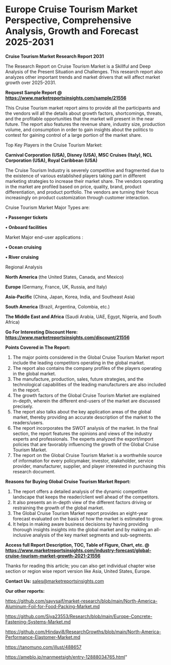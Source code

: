 # Europe Cruise Tourism Market Perspective, Comprehensive Analysis, Growth and Forecast 2025-2031

<strong>Cruise Tourism Market Research Report 2031</strong>

The Research Report on Cruise Tourism Market is a Skillful and Deep Analysis of the Present Situation and Challenges. This research report also analyzes other important trends and market drivers that will affect market growth over 2025-2031.

<strong>Request Sample Report @ <a href=https://www.marketreportsinsights.com/sample/21556>https://www.marketreportsinsights.com/sample/21556</a></strong>

This Cruise Tourism market report aims to provide all the participants and the vendors will all the details about growth factors, shortcomings, threats, and the profitable opportunities that the market will present in the near future. The report also features the revenue share, industry size, production volume, and consumption in order to gain insights about the politics to contest for gaining control of a large portion of the market share.

Top Key Players in the Cruise Tourism Market:

<strong>Carnival Corporation (USA), Disney (USA), MSC Cruises (Italy), NCL Corporation (USA), Royal Caribbean (USA)</strong>

The Cruise Tourism Industry is severely competitive and fragmented due to the existence of various established players taking part in different marketing strategies to increase their market share. The vendors operating in the market are profiled based on price, quality, brand, product differentiation, and product portfolio. The vendors are turning their focus increasingly on product customization through customer interaction.

Cruise Tourism Market Major Types are:

<strong>• Passenger tickets

• Onboard facilities</strong>

Market Major end-user applications :

<strong>• Ocean cruising

• River cruising</strong>

Regional Analysis

</u><strong><b>North America</b></strong> (the United States, Canada, and Mexico)

<strong><b>Europe </b></strong>(Germany, France, UK, Russia, and Italy)

<strong><b>Asia-Pacific</b></strong> (China, Japan, Korea, India, and Southeast Asia)

<strong><b>South America</b></strong> (Brazil, Argentina, Colombia, etc.)

<strong><b>The Middle East and Africa</b></strong> (Saudi Arabia, UAE, Egypt, Nigeria, and South Africa)

<strong>Go For Interesting Discount Here: <a href=https://www.marketreportsinsights.com/discount/21556>https://www.marketreportsinsights.com/discount/21556</a></strong>

<strong>Points Covered in The Report:</strong>
<ol>
  <li>The major points considered in the Global Cruise Tourism Market report include the leading competitors operating in the global market.</li>
  <li>The report also contains the company profiles of the players operating in the global market.</li>
  <li>The manufacture, production, sales, future strategies, and the technological capabilities of the leading manufacturers are also included in the report.</li>
  <li>The growth factors of the Global Cruise Tourism Market are explained in-depth, wherein the different end-users of the market are discussed precisely.</li>
  <li>The report also talks about the key application areas of the global market, thereby providing an accurate description of the market to the readers/users.</li>
  <li>The report incorporates the SWOT analysis of the market. In the final section, the report features the opinions and views of the industry experts and professionals. The experts analyzed the export/import policies that are favorably influencing the growth of the Global Cruise Tourism Market.</li>
  <li>The report on the Global Cruise Tourism Market is a worthwhile source of information for every policymaker, investor, stakeholder, service provider, manufacturer, supplier, and player interested in purchasing this research document.</li>
</ol>
<strong>Reasons for Buying Global Cruise Tourism Market Report:</strong>

<ol>
  <li>The report offers a detailed analysis of the dynamic competitive landscape that keeps the reader/client well ahead of the competitors.</li>
  <li>It also presents an in-depth view of the different factors driving or restraining the growth of the global market.</li>
  <li>The Global Cruise Tourism Market report provides an eight-year forecast evaluated on the basis of how the market is estimated to grow.</li>
  <li>It helps in making aware business decisions by having providing thorough insights insights into the global market and by making an all-inclusive analysis of the key market segments and sub-segments.</li>
</ol>
<strong>Access full Report Description, TOC, Table of Figure, Chart, etc. @ <a href=https://www.marketreportsinsights.com/industry-forecast/global-cruise-tourism-market-growth-2021-21556>https://www.marketreportsinsights.com/industry-forecast/global-cruise-tourism-market-growth-2021-21556</a></strong>


Thanks for reading this article; you can also get individual chapter wise section or region wise report version like Asia, United States, Europe.

<strong>Contact Us:</strong>
sales@marketreportsinsights.com

<strong>Our other reports:</strong>

<a href=https://github.com/sayysaif/market-research/blob/main/North-America-Aluminum-Foil-for-Food-Packing-Market.md>https://github.com/sayysaif/market-research/blob/main/North-America-Aluminum-Foil-for-Food-Packing-Market.md</a>

<a href=https://github.com/Siya23553/Research/blob/main/Europe-Concrete-Fastening-Systems-Market.md>https://github.com/Siya23553/Research/blob/main/Europe-Concrete-Fastening-Systems-Market.md</a>

<a href=https://github.com/Hindavi8/ResearchGrowths/blob/main/North-America-Performance-Elastomer-Market.md>https://github.com/Hindavi8/ResearchGrowths/blob/main/North-America-Performance-Elastomer-Market.md</a>

<a href=https://tanomuno.com/illust/488657>https://tanomuno.com/illust/488657</a>

<a href=https://ameblo.jp/manmeetsigh/entry-12888034765.html>https://ameblo.jp/manmeetsigh/entry-12888034765.html</a>"

